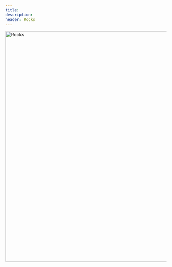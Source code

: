 ```yaml
---
title: 
description: 
header: Rocks
---
```

<a data-flickr-embed="true"
		href="https://www.flickr.com/photos/ss9679/33172757860/in/dateposted-public/"
		title="Matterhorn">
	<img src="https://c1.staticflickr.com/4/3943/33172757860_a93993b156_c.jpg"
			width="720" height="720" alt="Rocks">
</a>
<script async
	src="//embedr.flickr.com/assets/client-code.js" charset="utf-8"></script>
